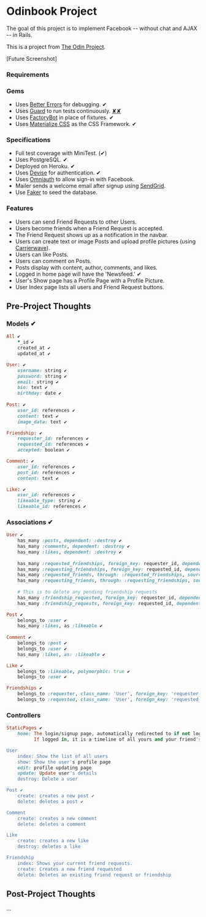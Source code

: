 # Odinbook Project

The goal of this project is to implement Facebook -- without chat and AJAX -- in Rails.

This is a project from [The Odin Project](https://www.theodinproject.com/courses/ruby-on-rails/lessons/final-project).

[Future Screenshot]

### Requirements

### Gems
* Uses [Better Errors](https://github.com/charliesome/better_errors) for debugging. ✔
* Uses [Guard](https://github.com/guard/guard) to run tests continuously. [✘](https://bountify.co/rspec-tests-fail-in-guard-but-manually-running-rspec-test-passes-why)[✘](https://stackoverflow.com/questions/24078768/argumenterror-factory-not-registered)
* Uses [FactoryBot](https://github.com/thoughtbot/factory_bot) in place of fixtures. ✔
* Uses [Materialize CSS](http://materializecss.com) as the CSS Framework. ✔

### Specifications
* Full test coverage with MiniTest. (✔)
* Uses PostgreSQL. ✔
* Deployed on Heroku. ✔
* Uses [Devise](https://github.com/plataformatec/devise) for authentication. ✔
* Uses [Omniauth](https://github.com/plataformatec/devise/wiki/OmniAuth:-Overview) to allow sign-in with Facebook.
* Mailer sends a welcome email after signup using [SendGrid](https://sendgrid.com).
* Use [Faker](https://github.com/stympy/faker) to seed the database.

### Features
* Users can send Friend Requests to other Users.
* Users become friends when a Friend Request is accepted.
* The Friend Request shows up as a notification in the navbar.
* Users can create text or image Posts and upload profile pictures (using [Carrierwave](https://github.com/carrierwaveuploader/carrierwave)).
* Users can like Posts.
* Users can comment on Posts.
* Posts display with content, author, comments, and likes.
* Logged in home page will have the 'Newsfeed.' ✔
* User's Show page has a Profile Page with a Profile Picture.
* User Index page lists all users and Friend Request buttons.

## Pre-Project Thoughts

### Models ✔
```ruby
All ✔
    *_id ✔
    created_at ✔
    updated_at ✔

User: ✔
    username: string ✔
    password: string ✔
    email: string ✔
    bio: text ✔
    birthday: date ✔
    
Post: ✔
    user_id: references ✔
    content: text ✔
    image_data: text ✔

Friendship: ✔
    requester_id: references ✔
    requested_id: references ✔
    accepted: boolean ✔

Comment: ✔
    user_id: references ✔
    post_id: references ✔
    content: text ✔

Like: ✔
    user_id: references ✔
    likeable_type: string ✔
    likeable_id: references ✔
```


### Associations ✔

```ruby
User ✔
    has_many :posts, dependent: :destroy ✔
    has_many :comments, dependent: :destroy ✔
    has_many :likes, dependent: :destroy ✔
    
    has_many :requested_friendships, foreign_key: requester_id, dependent: :destroy, -> { where accepted: true } ✔
    has_many :requesting_friendships, foreign_key: requested_id, dependent: :destroy, -> { where accepted: true } ✔
    has_many :requested_friends, through: :requested_friendships, source: :requested ✔
    has_many :requesting_friends, through: :requesting_friendships, source: :requester ✔
    
    # This is to delete any pending friendship requests
    has_many :friendship_requested, foreign_key: requester_id, dependent: :destroy ✔
    has_many :friendship_requests, foreign_key: requested_id, dependent: :destroy ✔

Post ✔
    belongs_to :user ✔
    has_many :likes, as :likeable ✔
    
Comment ✔
    belongs_to :post ✔
    belongs_to :user ✔
    has_many :likes, as: :likeable ✔

Like ✔
    belongs_to :likeable, polymorphic: true ✔
    belongs_to :user ✔

Friendships ✔
    belongs_to :requester, class_name: 'User', foreign_key: 'requester_id' ✔
    belongs_to :requested, class_name: 'User', foreign_key: 'requested_id' ✔
```
    
### Controllers
```ruby
StaticPages ✔
    home: The login/signup page, automatically redirected to if not logged in
          If logged in, it is a timeline of all yours and your friend's posts ✔

User
    index: Show the list of all users
    show: Show the user's profile page
    edit: profile updating page
    update: Update user's details
    destroy: Delete a user

Post ✔
    create: creates a new post ✔
    delete: deletes a post ✔

Comment
    create: creates a new comment
    delete: deletes a comment

Like
    create: creates a new like
    destroy: deletes a like

Friendship
    index: Shows your current friend requests.
    create: Creates a new friend requested
    delete: Deletes an existing friend request or friendship
```

## Post-Project Thoughts

...